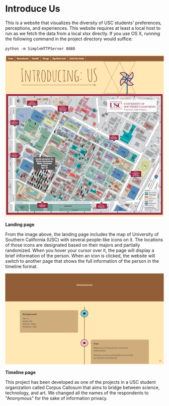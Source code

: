 # Introduce Us
This is a website that visualizes the diversity of USC students' preferences, perceptions, and experiences.
This website requires at least a local host to run as we fetch the data from a local xlsx directly. If you use OS X, running the following command in the project directory would suffice:
```
python -m SimpleHTTPServer 8080
```

![landing page](https://raw.githubusercontent.com/chasusc/coca-introduce-us/master/pictures/Landing_page.png)

**Landing page**

From the image above, the landing page includes the map of University of Southern California (USC) with several people-like icons on it. The locations of those icons are designated based on their majors and partially randomized. When you hover your cursor over it, the page will display a brief information of the person. When an icon is clicked, the website will switch to another page that shows the full information of the person in the timeline format.

![timeline](https://raw.githubusercontent.com/chasusc/coca-introduce-us/master/pictures/Timeline_page.png)

**Timeline page**

This project has been developed as one of the projects in a USC student organization called Corpus Callosum that aims to bridge between science, technology, and art.
We changed all the names of the respondents to "Anonymous" for the sake of information privacy.
